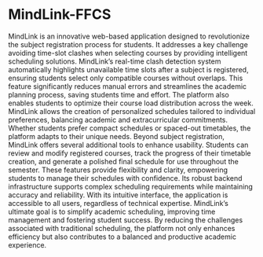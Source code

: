 # MindLink-FFCS
MindLink is an innovative web-based application designed to revolutionize the subject 
registration process for students. It addresses a key challenge avoiding time-slot clashes when 
selecting courses by providing intelligent scheduling solutions. MindLink’s real-time clash 
detection system automatically highlights unavailable time slots after a subject is registered, 
ensuring students select only compatible courses without overlaps. This feature significantly 
reduces manual errors and streamlines the academic planning process, saving students time and 
effort. 
The platform also enables students to optimize their course load distribution across the week. 
MindLink allows the creation of personalized schedules tailored to individual preferences, 
balancing academic and extracurricular commitments. Whether students prefer compact 
schedules or spaced-out timetables, the platform adapts to their unique needs. 
Beyond subject registration, MindLink offers several additional tools to enhance usability. 
Students can review and modify registered courses, track the progress of their timetable 
creation, and generate a polished final schedule for use throughout the semester. These features 
provide flexibility and clarity, empowering students to manage their schedules with confidence. 
Its robust backend infrastructure supports complex scheduling requirements while maintaining 
accuracy and reliability. With its intuitive interface, the application is accessible to all users, 
regardless of technical expertise. 
MindLink’s ultimate goal is to simplify academic scheduling, improving time management and 
fostering student success. By reducing the challenges associated with traditional scheduling, 
the platform not only enhances efficiency but also contributes to a balanced and productive 
academic experience.
